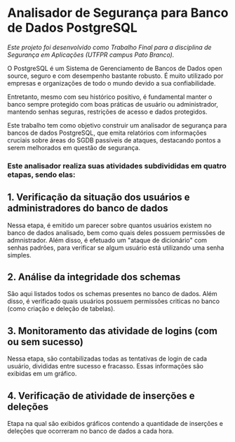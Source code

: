 # Analisador de Segurança para Banco de Dados PostgreSQL

*Este projeto foi desenvolvido como Trabalho Final para a disciplina de Segurança em Aplicações (UTFPR campus Pato Branco).*

O PostgreSQL é um Sistema de Gerenciamento de Bancos de Dados open source, seguro e com desempenho bastante robusto. É muito utilizado por empresas e organizações de todo o mundo devido a sua confiabilidade.

Entretanto, mesmo com seu histórico positivo, é fundamental manter o banco sempre protegido com boas práticas de usuário ou administrador, mantendo senhas seguras, restrições de acesso e dados protegidos. 

Este trabalho tem como objetivo construir um analisador de segurança para bancos de dados PostgreSQL, que emita relatórios com informações cruciais sobre áreas do SGDB passíveis de ataques, destacando pontos a serem melhorados em questão de segurança.


### Este analisador realiza suas atividades subdivididas em quatro etapas, sendo elas:

## 1. Verificação da situação dos usuários e administradores do banco de dados

Nessa etapa, é emitido um parecer sobre quantos usuários existem no banco de dados analisado, bem como quais deles possuem permissões de admnistrador. Além disso, é efetuado um "ataque de dicionário" com senhas padrões, para verificar se algum usuário está utilizando uma senha simples. 

## 2. Análise da integridade dos schemas
São aqui listados todos os schemas presentes no banco de dados. Além disso, é verificado quais usuários possuem permissões criticas no banco (como criação e deleção de tabelas). 

## 3. Monitoramento das atividade de logins (com ou sem sucesso)

Nessa etapa, são contabilizadas todas as tentativas de login de cada usuário, divididas entre sucesso e fracasso. Essas informações são exibidas em um gráfico.

## 4. Verificação de atividade de inserções e deleções

Etapa na qual são exibidos gráficos contendo a quantidade de inserções e deleções que ocorreram no banco de dados a cada hora. 